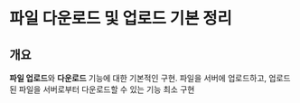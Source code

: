 # 파일 다운로드 및 업로드 기본 정리

## 개요
 **파일 업로드**와 **다운로드** 기능에 대한 기본적인 구현. 
  파일을 서버에 업로드하고, 업로드된 파일을 서버로부터 다운로드할 수 있는 기능 최소 구현 

